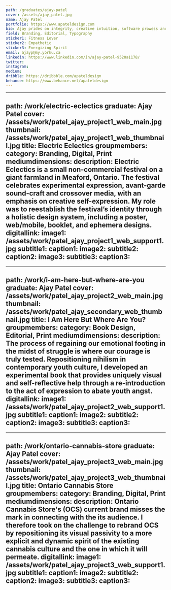 ```yaml
---
path: /graduates/ajay-patel
cover: /assets/ajay_patel.jpg
name: Ajay Patel
portfolio: https://www.apateldesign.com
bio: Ajay prides on integrity, creative intuition, software prowess and a rich sense of curiosity. What he quickly learned as a design student was the great power that comes from taking risks, evoking an intellectual and emotional response, and the sweat of hard work. Through his multi-disciplinary approach, Ajay constantly strives to connect people through print and digital branding, editorial design and marketing campaigns. His recognizable passion for challenges, humour, technologies and cultures has allowed him to embrace the creative condition as a continuous state of exploration and self-discovery.
field: Branding, Editorial, Typography
sticker1: Fitness Lover
sticker2: Empathetic
sticker3: Energizing Spirit
email: ajayp@my.yorku.ca
linkedin: https://www.linkedin.com/in/ajay-patel-9520a1178/
twitter:
instagram:
medium:
dribble: https://dribbble.com/apateldesign
behance: https://www.behance.net/apateldesign
---
```


---
path: /work/electric-eclectics
graduate: Ajay Patel
cover: /assets/work/patel_ajay_project1_web_main.jpg
thumbnail: /assets/work/patel_ajay_project1_web_thumbnail.jpg
title: Electric Eclectics
groupmembers:
category: Branding, Digital, Print
mediumdimensions:
description: Electric Eclectics is a small non-commercial festival on a giant farmland in Meaford, Ontario. The festival celebrates experimental expression, avant-garde sound-craft and crossover media, with an emphasis on creative self-expression. My role was to reestablish the festival’s identity through a holistic design system, including a poster, web/mobile, booklet, and ephemera designs. 
digitallink:
image1: /assets/work/patel_ajay_project1_web_support1.jpg
subtitle1:
caption1:
image2:
subtitle2:
caption2:
image3:
subtitle3:
caption3:
---

---
path: /work/i-am-here-but-where-are-you
graduate: Ajay Patel
cover: /assets/work/patel_ajay_project2_web_main.jpg
thumbnail: /assets/work/patel_ajay_secondary_web_thumbnail.jpg
title: I Am Here But Where Are You?
groupmembers:
category: Book Design, Editorial, Print
mediumdimensions:
description: The process of regaining our emotional footing in the midst of struggle is where our courage is truly tested. Repositioning nihilism in contemporary youth culture, I developed an experimental book that provides uniquely visual and self-reflective help through a re-introduction to the act of expression to abate youth angst.
digitallink:
image1: /assets/work/patel_ajay_project2_web_support1.jpg
subtitle1:
caption1:
image2:
subtitle2:
caption2:
image3:
subtitle3:
caption3:
---

---
path: /work/ontario-cannabis-store
graduate: Ajay Patel
cover: /assets/work/patel_ajay_project3_web_main.jpg
thumbnail: /assets/work/patel_ajay_project3_web_thumbnail.jpg
title: Ontario Cannabis Store
groupmembers:
category: Branding, Digital, Print
mediumdimensions:
description: Ontario Cannabis Store's (OCS) current brand misses the mark in connecting with the its audience. I therefore took on the challenge to rebrand OCS by repositioning its visual passivity to a more explicit and dynamic spirit of the existing cannabis culture and the one in which it will permeate. 
digitallink:
image1: /assets/work/patel_ajay_project3_web_support1.jpg
subtitle1:
caption1:
image2:
subtitle2:
caption2:
image3:
subtitle3:
caption3:
---

